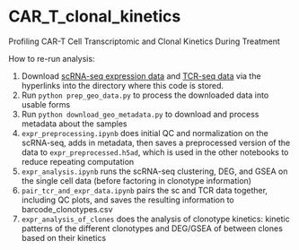 # CAR_T_clonal_kinetics
Profiling CAR-T Cell Transcriptomic and Clonal Kinetics During Treatment

How to re-run analysis:
1. Download [scRNA-seq expression data](https://www.ncbi.nlm.nih.gov/geo/download/?acc=GSE125881&format=file&file=GSE125881%5Fraw%2EexpMatrix%2Ecsv%2Egz) and [TCR-seq data](https://www.ncbi.nlm.nih.gov/geo/download/?acc=GSE125881&format=file) via the hyperlinks into the directory where this code is stored.
2. Run `python prep_geo_data.py` to process the downloaded data into usable forms
3. Run `python download_geo_metadata.py` to download and process metadata about the samples
4. `expr_preprocessing.ipynb` does initial QC and normalization on the scRNA-seq, adds in metadata, then saves a preprocessed version of the data to `expr_preprocessed.h5ad`, which is used in the other notebooks to reduce repeating computation
5. `expr_analysis.ipynb` runs the scRNA-seq clustering, DEG, and GSEA on the single cell data (before factoring in clonotype information)
6. `pair_tcr_and_expr_data.ipynb` pairs the sc and TCR data together, including QC plots, and saves the resulting information to barcode_clonotypes.csv
7. `expr_analysis_of_clones` does the analysis of clonotype kinetics: kinetic patterns of the different clonotypes and DEG/GSEA of between clones based on their kinetics